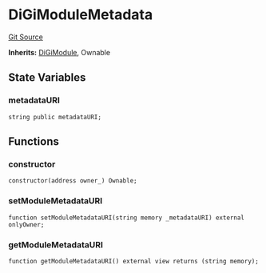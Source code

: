 # DiGiModuleMetadata
[Git Source](https://github.com/digiv3rse/protocol-contracts/blob/78826068117a4eb9f5d01837d2d88deb72b92ea0/contracts/modules/DiGiModuleMetadata.sol)

**Inherits:**
[DiGiModule](/contracts/modules/DiGiModule.sol/abstract.DiGiModule.md), Ownable


## State Variables
### metadataURI

```solidity
string public metadataURI;
```


## Functions
### constructor


```solidity
constructor(address owner_) Ownable;
```

### setModuleMetadataURI


```solidity
function setModuleMetadataURI(string memory _metadataURI) external onlyOwner;
```

### getModuleMetadataURI


```solidity
function getModuleMetadataURI() external view returns (string memory);
```

